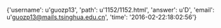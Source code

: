 {'username': u'guozp13', 'path': u'1152/1152.html', 'answer': u'D', 'email': u'guozp13@mails.tsinghua.edu.cn', 'time': '2016-02-22:18:02:56'}